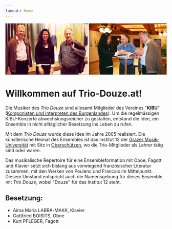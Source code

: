 ```yaml
---
layout: home
---
```


![Trio](/assets/trio1.jpg)
![Trio](/assets/trio2.jpg)


# Willkommen auf Trio-Douze.at!

Die Musiker des *Trio Douze* sind allesamt Mitglieder des Vereines "**KIBU**" ([Komponisten und Interpreten des Burgenlandes](http://www.kibu.net/)). Um die regelmässigen KIBU-Konzerte abwechslungsreicher zu gestalten, entstand die Idee, ein Ensemble in nicht alltäglicher Besetzung ins Leben zu rufen.

Mit dem *Trio Douze* wurde diese Idee im Jahre 2005 realisiert. Die künstlerische Heimat des Ensembles ist das Institut 12 der [Grazer Musik-Universität](http://www.kug.ac.at/) mit Sitz in [Oberschützen](http://www.kug.ac.at/oberschuetzen), wo die Trio-Mitglieder als Lehrer tätig sind oder waren.

Das musikalische Repertoire für eine Ensembleformation mit Oboe, Fagott und Klavier setzt sich bislang aus vorwiegend französischer Literatur zusammen, mit den Werken von Poulenc und Francaix im Mittelpunkt. Diesem Umstand entspricht auch die Namensgebung für dieses Ensemble mit *Trio Douze*, wobei "Douze" für das Institut 12 steht.

## Besetzung:

* Aima Maria LABRA-MAKK, Klavier
* Gottfried BOISITS, Oboe
* Kurt PFLEGER, Fagott
